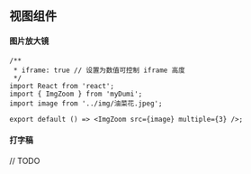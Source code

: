 ## 视图组件

#### 图片放大镜

```tsx
/**
 * iframe: true // 设置为数值可控制 iframe 高度
 */
import React from 'react';
import { ImgZoom } from 'myDumi';
import image from '../img/油菜花.jpeg';

export default () => <ImgZoom src={image} multiple={3} />;
```

#### 打字稿

// TODO
